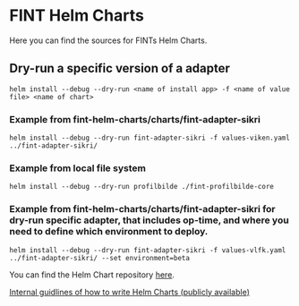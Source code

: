 # FINT Helm Charts

Here you can find the sources for FINTs Helm Charts. 


## Dry-run a specific version of a adapter
`helm install --debug --dry-run <name of install app> -f <name of value file> <name of chart>`

### Example from fint-helm-charts/charts/fint-adapter-sikri
`helm install --debug --dry-run fint-adapter-sikri -f values-viken.yaml ../fint-adapter-sikri/`

### Example from local file system
`helm install --debug --dry-run profilbilde ./fint-profilbilde-core`

### Example from fint-helm-charts/charts/fint-adapter-sikri for dry-run specific adapter, that includes op-time, and where you need to define which environment to deploy.
`helm install --debug --dry-run fint-adapter-sikri -f values-vlfk.yaml ../fint-adapter-sikri/ --set environment=beta`

You can find the Helm Chart repository [here](https://fintlabs.github.io/helm-charts/).


[Internal guidlines of how to write Helm Charts (publicly available)](https://fintlabs.atlassian.net/wiki/external/415858689/ZmEyMDQ3ZjQ5OGEzNGVjM2I2ZTkyMjg1NTAwNjA1YmU?atlOrigin=eyJpIjoiMThhZWYzNTUwNGFmNDc4ZmE1NjM4YTE3YWNjNzJmMzciLCJwIjoiYyJ9)


